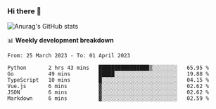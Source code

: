 ### Hi there 👋
![Anurag's GitHub stats](https://github-readme-stats.vercel.app/api?username=jami1024&show_icons=true&theme=radical)

📊 **Weekly development breakdown**
<!--START_SECTION:waka-->

```text
From: 25 March 2023 - To: 01 April 2023

Python       2 hrs 43 mins   ████████████████▒░░░░░░░░   65.95 %
Go           49 mins         █████░░░░░░░░░░░░░░░░░░░░   19.88 %
TypeScript   10 mins         █░░░░░░░░░░░░░░░░░░░░░░░░   04.15 %
Vue.js       6 mins          ▓░░░░░░░░░░░░░░░░░░░░░░░░   02.62 %
JSON         6 mins          ▓░░░░░░░░░░░░░░░░░░░░░░░░   02.62 %
Markdown     6 mins          ▓░░░░░░░░░░░░░░░░░░░░░░░░   02.59 %
```

<!--END_SECTION:waka-->
<!--
**jami1024/jami1024** is a ✨ _special_ ✨ repository because its `README.md` (this file) appears on your GitHub profile.

Here are some ideas to get you started:

- 🔭 I’m currently working on ...
- 🌱 I’m currently learning ...
- 👯 I’m looking to collaborate on ...
- 🤔 I’m looking for help with ...
- 💬 Ask me about ...
- 📫 How to reach me: ...
- 😄 Pronouns: ...
- ⚡ Fun fact: ...
-->
